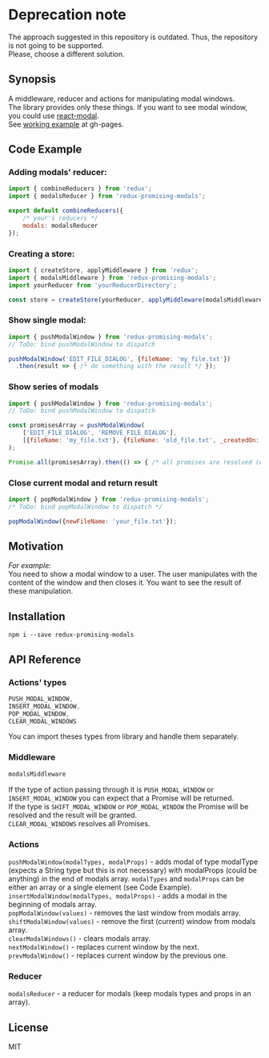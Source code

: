 # Deprecation note
The approach suggested in this repository is outdated. Thus, the repository is not going to be supported.  
Please, choose a different solution.

## Synopsis
A middleware, reducer and actions for manipulating modal windows.  
The library provides only these things. If you want to see modal window, you could use [react-modal](https://github.com/reactjs/react-modal).  
See [working example](https://akolodeev.github.io/redux-promising-modals) at gh-pages.

## Code Example
### Adding modals' reducer:
```javascript
import { combineReducers } from 'redux';
import { modalsReducer } from 'redux-promising-modals';

export default combineReducers({
    /* your's reducers */
    modals: modalsReducer
});

```

### Creating a store:
```javascript
import { createStore, applyMiddleware } from 'redux';
import { modalsMiddleware } from 'redux-promising-modals';
import yourReducer from 'yourReducerDirectory';

const store = createStore(yourReducer, applyMiddleware(modalsMiddleware));

```

### Show single modal:  
```javascript
import { pushModalWindow } from 'redux-promising-modals';
// ToDo: bind pushModalWindow to dispatch

pushModalWindow('EDIT_FILE_DIALOG', {fileName: 'my_file.txt'})
  .then(result => { /* do something with the result */ });
```

### Show series of modals
```javascript
import { pushModalWindow } from 'redux-promising-modals';
// ToDo: bind pushModalWindow to dispatch

const promisesArray = pushModalWindow(
    ['EDIT_FILE_DIALOG', 'REMOVE_FILE_DIALOG'],
    [{fileName: 'my_file.txt'}, {fileName: 'old_file.txt', _createdOn: 1480021259507}]
);

Promise.all(promisesArray).then(() => { /* all promises are resolved (each window was closed) */ });
```

### Close current modal and return result
```javascript
import { popModalWindow } from 'redux-promising-modals';
/* ToDo: bind popModalWindow to dispatch */

popModalWindow({newFileName: 'your_file.txt'});
```

## Motivation
*For example:*  
You need to show a modal window to a user. The user manipulates with the content of the window and then closes it. You want to see the result of these manipulation.

## Installation
`npm i --save redux-promising-modals`  

## API Reference
### Actions' types
```javascript
PUSH_MODAL_WINDOW,
INSERT_MODAL_WINDOW,
POP_MODAL_WINDOW,
CLEAR_MODAL_WINDOWS
```
You can import theses types from library and handle them separately.

### Middleware
```javascript
modalsMiddleware
```
If the type of action passing through it is `PUSH_MODAL_WINDOW` or `INSERT_MODAL_WINDOW` you can expect that a Promise will be returned.  
If the type is `SHIFT_MODAL_WINDOW` or `POP_MODAL_WINDOW` the Promise will be resolved and the result will be granted.  
`CLEAR_MODAL_WINDOWS` resolves all Promises.

### Actions
`pushModalWindow(modalTypes, modalProps)` - adds modal of type modalType (expects a String type but this is not necessary)  with modalProps (could be anything) in the end of modals array. `modalTypes` and `modalProps` can be either an array or a single element (see Code Example).  
`insertModalWindow(modalTypes, modalProps)` - adds a modal in the beginning of modals array.  
`popModalWindow(values)` - removes the last window from modals array.  
`shiftModalWindow(values)` - remove the first (current) window from modals array.  
`clearModalWindows()` - clears modals array.  
`nextModalWindow()` - replaces current window by the next.  
`prevModalWindow()` - replaces current window by the previous one.

### Reducer
`modalsReducer` - a reducer for modals (keep modals types and props in an array).  

## License
MIT
